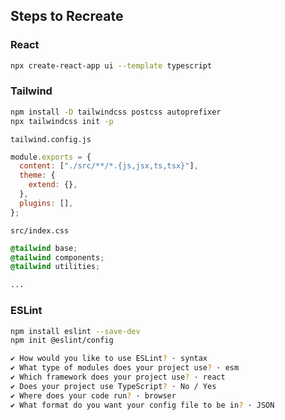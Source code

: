 ## Steps to Recreate

### React

```bash
npx create-react-app ui --template typescript
```

### Tailwind

```bash
npm install -D tailwindcss postcss autoprefixer
npx tailwindcss init -p
```

`tailwind.config.js`

```javascript
module.exports = {
  content: ["./src/**/*.{js,jsx,ts,tsx}"],
  theme: {
    extend: {},
  },
  plugins: [],
};
```

`src/index.css`

```css
@tailwind base;
@tailwind components;
@tailwind utilities;

...
```

### ESLint

```bash
npm install eslint --save-dev
npm init @eslint/config

✔ How would you like to use ESLint? · syntax
✔ What type of modules does your project use? · esm
✔ Which framework does your project use? · react
✔ Does your project use TypeScript? · No / Yes
✔ Where does your code run? · browser
✔ What format do you want your config file to be in? · JSON
```
